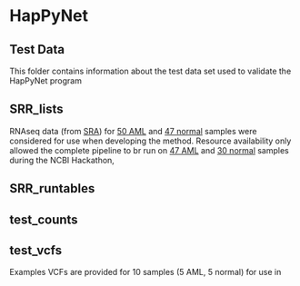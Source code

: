 # HapPyNet

## Test Data

This folder contains information about the test data set used to validate the HapPyNet program

## SRR_lists
RNAseq data (from [SRA](https://www.ncbi.nlm.nih.gov/sra)) for [50 AML](SRR_lists/SRR_aml_candidate50.list) and [47 normal](SRR_lists/SRR_normal_candidate47.list) samples were considered for use when developing the method. Resource availability only allowed the complete pipeline to br run on [47 AML](SRR_lists/SRR_aml_test47.list)  and [30 normal](SRR_lists/SRR_normal_test30.list)  samples during the NCBI Hackathon,
  
## SRR_runtables

## test_counts

## test_vcfs
Examples VCFs are provided for 10 samples (5 AML, 5 normal) for use in 
